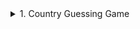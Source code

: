 
<details>
<summary>1. Country Guessing Game</summary>

## How It Works:
- A random country is selected from a list of all the countries in the world using the `pycountry` library.
- The player has 7 guesses to figure out the country's name, one letter at a time.
- For each correct letter, the letter is revealed in its correct position.
- For each incorrect guess, the number of remaining guesses decreases.
- The game ends when either the player correctly guesses all the letters of the country's name, or they run out of guesses.

## Libraries Used:
- `random` – to select a random country.
- `pycountry` – to retrieve a list of country names.
- `pandas` – to create a DataFrame of the country names (optional for data handling).

## How to Play:
1. Run the program.
2. Guess one letter at a time.
3. Try to guess the entire country's name before running out of guesses.
4. You win if you guess the country's name, and lose if you make 7 incorrect guesses.

Enjoy the [game](https://github.com/Vagif-Nabiev/PythonProjects/blob/main/geoguess.py)!

</details>
